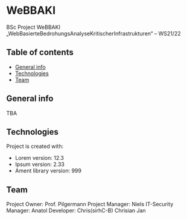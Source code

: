 # WeBBAKI
BSc Project WeBBAKI „WebBasierteBedrohungsAnalyseKritischerInfrastrukturen“ – WS21/22


## Table of contents
* [General info](#general-info)
* [Technologies](#technologies)
* [Team](#team)

## General info

TBA
	
## Technologies
Project is created with:
* Lorem version: 12.3
* Ipsum version: 2.33
* Ament library version: 999
	
## Team

Project Owner:
  Prof. Pilgermann
Project Manager:
  Niels
IT-Security Manager:
  Anatol
Developer:
  Chris(sirhC-B)
  Chrisian
  Jan


